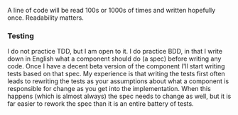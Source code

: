 A line of code will be read 100s or 1000s of times and written hopefully once. Readability matters.

### Testing

I do not practice TDD, but I am open to it. I do practice BDD, in that I write down in English what a component should do (a spec) before writing any code. Once I have a decent beta version of the component I'll start writing tests based on that spec. My experience is that writing the tests first often leads to rewriting the tests as your assumptions about what a component is responsible for change as you get into the implementation. When this happens (which is almost always) the spec needs to change as well, but it is far easier to rework the spec than it is an entire battery of tests.

